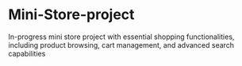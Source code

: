 # Mini-Store-project
In-progress mini store project with essential shopping functionalities, including product browsing, cart management, and advanced search capabilities
